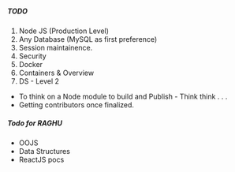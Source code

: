 ##### TODO

1. Node JS (Production Level)
2. Any Database (MySQL as first preference)
3. Session maintainence.
4. Security
5. Docker
6. Containers & Overview
7. DS - Level 2 

- To think on a Node module to build and Publish - Think think . . . 
- Getting contributors once finalized.


##### Todo for RAGHU

- OOJS
- Data Structures
- ReactJS pocs
